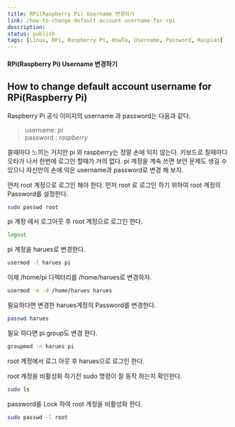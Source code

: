 ```yaml
---
title: RPi(Raspberry Pi) Username 변경하기
link: /how-to-change-default-account-username-for-rpi
description: 
status: publish
tags: [Linux, RPi, Raspberry Pi, HowTo, Username, Password, Raspian] 
---
```


#### RPi(Raspberry Pi) Username 변경하기

## How to change default account username for RPi(Raspberry Pi)

Raspberry Pi 공식 이미지의 username 과 password는 다음과 같다. 

> username: _pi_  
> password : _raspberry_

쓸때마다 느끼는 거지만 pi 와 raspberry는 정말 손에 익지 않는다. 키보드로 칠때마다 오타가 나서 한번에 로그인 할때가 거의 없다. pi 계정을 계속 쓰면 보안 문제도 생길 수 있으니 자신만의 손에 익은 username과 password로 변경 해 보자. 

먼저 root 계정으로 로그인 해야 한다. 먼저 root 로 로그인 하기 위하여 root 계정의 Password를 설정한다. 
    
```bash
sudo passwd root
```

<!--more-->     

pi 계정 에서 로그아웃 후 root 계정으로 로그인 한다. 
    
```bash    
logout
```
    

pi 계정을 harues로 변경한다. 
    
```bash    
usermod -l harues pi
```

이제 /home/pi 디렉터리를 /home/harues로 변경하자. 
    
```bash    
usermod -m -d /home/harues harues
```
    

필요하다면 변경한 harues계정의 Password를 변경한다. 
    
```bash    
passwd harues
```
    

필요 하다면 pi group도 변경 한다. 
    
```bash    
groupmod -n harues pi
```
    

root 계정에서 로그 아웃 후 harues으로 로그인 한다. 

root 계정을 비활성화 하기전 sudo 명령이 잘 동작 하는지 확인한다. 
    
```bash    
sudo ls
```
    

password를 Lock 하여 root 계정을 비활성화 한다. 
    
```bash    
sudo passwd -l root
```
